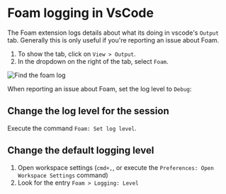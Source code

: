 # Foam logging in VsCode

The Foam extension logs details about what its doing in vscode's `Output` tab.
Generally this is only useful if you're reporting an issue about Foam.

1. To show the tab, click on `View > Output`.
2. In the dropdown on the right of the tab, select `Foam`.

![Find the foam log](../assets/images/foam-log.png)

When reporting an issue about Foam, set the log level to `Debug`:

## Change the log level for the session

Execute the command `Foam: Set log level`.

## Change the default logging level

1. Open workspace settings (`cmd+,`, or execute the `Preferences: Open Workspace Settings` command)
2. Look for the entry `Foam > Logging: Level`
